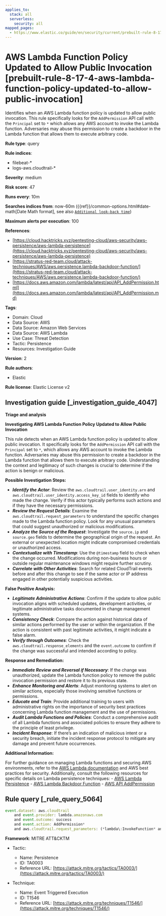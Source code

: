 ```yaml
---
applies_to:
  stack: all
  serverless:
    security: all
mapped_pages:
  - https://www.elastic.co/guide/en/security/current/prebuilt-rule-8-17-4-aws-lambda-function-policy-updated-to-allow-public-invocation.html
---
```


# AWS Lambda Function Policy Updated to Allow Public Invocation [prebuilt-rule-8-17-4-aws-lambda-function-policy-updated-to-allow-public-invocation]

Identifies when an AWS Lambda function policy is updated to allow public invocation. This rule specifically looks for the `AddPermission` API call with the `Principal` set to `*` which allows any AWS account to invoke the Lambda function. Adversaries may abuse this permission to create a backdoor in the Lambda function that allows them to execute arbitrary code.

**Rule type**: query

**Rule indices**:

* filebeat-*
* logs-aws.cloudtrail-*

**Severity**: medium

**Risk score**: 47

**Runs every**: 10m

**Searches indices from**: now-60m ({{ref}}/common-options.html#date-math[Date Math format], see also [`Additional look-back time`](docs-content://solutions/security/detect-and-alert/create-detection-rule.md#rule-schedule))

**Maximum alerts per execution**: 100

**References**:

* [https://cloud.hacktricks.xyz/pentesting-cloud/aws-security/aws-persistence/aws-lambda-persistence](https://cloud.hacktricks.xyz/pentesting-cloud/aws-security/aws-persistence/aws-lambda-persistence)
* [https://stratus-red-team.cloud/attack-techniques/AWS/aws.persistence.lambda-backdoor-function/](https://stratus-red-team.cloud/attack-techniques/AWS/aws.persistence.lambda-backdoor-function/)
* [https://docs.aws.amazon.com/lambda/latest/api/API_AddPermission.html](https://docs.aws.amazon.com/lambda/latest/api/API_AddPermission.md)

**Tags**:

* Domain: Cloud
* Data Source: AWS
* Data Source: Amazon Web Services
* Data Source: AWS Lambda
* Use Case: Threat Detection
* Tactic: Persistence
* Resources: Investigation Guide

**Version**: 2

**Rule authors**:

* Elastic

**Rule license**: Elastic License v2

## Investigation guide [_investigation_guide_4047]

**Triage and analysis**

**Investigating AWS Lambda Function Policy Updated to Allow Public Invocation**

This rule detects when an AWS Lambda function policy is updated to allow public invocation. It specifically looks for the `AddPermission` API call with the `Principal` set to `*`, which allows any AWS account to invoke the Lambda function. Adversaries may abuse this permission to create a backdoor in the Lambda function that allows them to execute arbitrary code. Understanding the context and legitimacy of such changes is crucial to determine if the action is benign or malicious.

**Possible Investigation Steps:**

* ***Identify the Actor***: Review the `aws.cloudtrail.user_identity.arn` and `aws.cloudtrail.user_identity.access_key_id` fields to identify who made the change. Verify if this actor typically performs such actions and if they have the necessary permissions.
* ***Review the Request Details***: Examine the `aws.cloudtrail.request_parameters` to understand the specific changes made to the Lambda function policy. Look for any unusual parameters that could suggest unauthorized or malicious modifications.
* ***Analyze the Source of the Request***: Investigate the `source.ip` and `source.geo` fields to determine the geographical origin of the request. An external or unexpected location might indicate compromised credentials or unauthorized access.
* ***Contextualize with Timestamp***: Use the `@timestamp` field to check when the change occurred. Modifications during non-business hours or outside regular maintenance windows might require further scrutiny.
* ***Correlate with Other Activities***: Search for related CloudTrail events before and after this change to see if the same actor or IP address engaged in other potentially suspicious activities.

**False Positive Analysis:**

* ***Legitimate Administrative Actions***: Confirm if the update to allow public invocation aligns with scheduled updates, development activities, or legitimate administrative tasks documented in change management systems.
* ***Consistency Check***: Compare the action against historical data of similar actions performed by the user or within the organization. If the action is consistent with past legitimate activities, it might indicate a false alarm.
* ***Verify through Outcomes***: Check the `aws.cloudtrail.response_elements` and the `event.outcome` to confirm if the change was successful and intended according to policy.

**Response and Remediation:**

* ***Immediate Review and Reversal if Necessary***: If the change was unauthorized, update the Lambda function policy to remove the public invocation permission and restore it to its previous state.
* ***Enhance Monitoring and Alerts***: Adjust monitoring systems to alert on similar actions, especially those involving sensitive functions or permissions.
* ***Educate and Train***: Provide additional training to users with administrative rights on the importance of security best practices concerning Lambda function management and the use of permissions.
* ***Audit Lambda Functions and Policies***: Conduct a comprehensive audit of all Lambda functions and associated policies to ensure they adhere to the principle of least privilege.
* ***Incident Response***: If there’s an indication of malicious intent or a security breach, initiate the incident response protocol to mitigate any damage and prevent future occurrences.

**Additional Information:**

For further guidance on managing Lambda functions and securing AWS environments, refer to the [AWS Lambda documentation](https://docs.aws.amazon.com/lambda/latest/dg/welcome.md) and AWS best practices for security. Additionally, consult the following resources for specific details on Lambda persistence techniques: - [AWS Lambda Persistence](https://cloud.hacktricks.xyz/pentesting-cloud/aws-security/aws-persistence/aws-lambda-persistence) - [AWS Lambda Backdoor Function](https://stratus-red-team.cloud/attack-techniques/AWS/aws.persistence.lambda-backdoor-function/) - [AWS API AddPermission](https://docs.aws.amazon.com/lambda/latest/api/API_AddPermission.md)


## Rule query [_rule_query_5064]

```js
event.dataset: aws.cloudtrail
    and event.provider: lambda.amazonaws.com
    and event.outcome: success
    and event.action: AddPermission*
    and aws.cloudtrail.request_parameters: (*lambda\:InvokeFunction* and *principal=\**)
```

**Framework**: MITRE ATT&CKTM

* Tactic:

    * Name: Persistence
    * ID: TA0003
    * Reference URL: [https://attack.mitre.org/tactics/TA0003/](https://attack.mitre.org/tactics/TA0003/)

* Technique:

    * Name: Event Triggered Execution
    * ID: T1546
    * Reference URL: [https://attack.mitre.org/techniques/T1546/](https://attack.mitre.org/techniques/T1546/)



